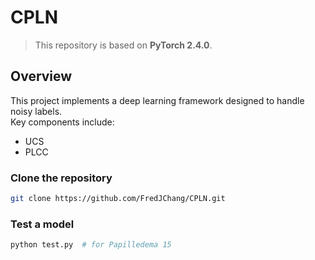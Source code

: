 # CPLN

> This repository is based on **PyTorch 2.4.0**.

## Overview

This project implements a deep learning framework designed to handle noisy labels.  
Key components include:
- UCS
- PLCC
  
### Clone the repository
``` bash
git clone https://github.com/FredJChang/CPLN.git
```

### Test a model 
``` bash
python test.py  # for Papilledema 15
```
